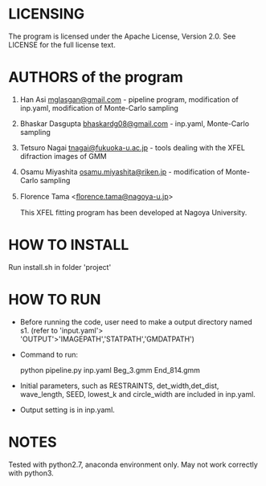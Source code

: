  # LICENSING

The program is licensed under the Apache License, Version 2.0. See LICENSE for the full license text.

# AUTHORS of the program

1. Han Asi <mglasgan@gmail.com> - pipeline program, modification of inp.yaml, modification of Monte-Carlo sampling

2. Bhaskar Dasgupta <bhaskardg08@gmail.com> - inp.yaml, Monte-Carlo sampling

3. Tetsuro Nagai <tnagai@fukuoka-u.ac.jp> - tools dealing with the XFEL difraction images of GMM

4. Osamu Miyashita <osamu.miyashita@riken.jp> - modification of Monte-Carlo sampling

5. Florence Tama <ﬂorence.tama@nagoya-u.jp>

   This XFEL fitting program has been developed at Nagoya University.

# HOW TO INSTALL

Run install.sh in folder 'project'

# HOW TO RUN

- Before running the code, user need to make a output directory named s1. (refer to 'input.yaml'> 'OUTPUT'>'IMAGEPATH','STATPATH','GMDATPATH')

- Command to run: 

  python pipeline.py inp.yaml Beg_3.gmm End_814.gmm

- Initial parameters, such as RESTRAINTS, det_width,det_dist, wave_length, SEED, lowest_k and circle_width are included in inp.yaml.

- Output setting is in inp.yaml.

# NOTES

Tested with python2.7, anaconda environment only. May not work correctly with python3.









